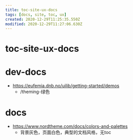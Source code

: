 ```yaml
---
title: toc-site-ux-docs
tags: [docs, site, toc, ux]
created: 2020-12-29T11:25:35.550Z
modified: 2020-12-29T11:27:06.630Z
---
```


# toc-site-ux-docs

# dev-docs

- https://eufemia.dnb.no/uilib/getting-started/demos
  - /theming-绿色
# docs
- https://www.nordtheme.com/docs/colors-and-palettes
  - 背景灰色，页面白色，典型的文档风格，无toc
